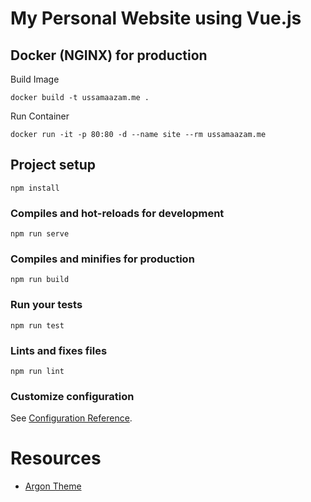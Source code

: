 # My Personal Website using Vue.js
## Docker (NGINX) for production
Build Image
```
docker build -t ussamaazam.me .
```
Run Container 
```
docker run -it -p 80:80 -d --name site --rm ussamaazam.me
```
## Project setup
```
npm install
```
### Compiles and hot-reloads for development
```
npm run serve
```
### Compiles and minifies for production
```
npm run build
```
### Run your tests
```
npm run test
```
### Lints and fixes files
```
npm run lint
```
### Customize configuration
See [Configuration Reference](https://cli.vuejs.org/config/).

# Resources
- [Argon Theme](https://demos.creative-tim.com/argon-design-system/docs/getting-started/overview.html) 

